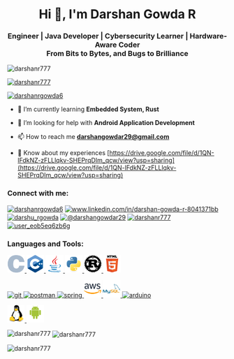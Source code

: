 <h1 align="center">Hi 👋, I'm Darshan Gowda R</h1>
<h3 align="center">Engineer | Java Developer | Cybersecurity Learner | Hardware-Aware Coder <br> From Bits to Bytes, and Bugs to Brilliance</h3>

<p align="left"> <img src="https://komarev.com/ghpvc/?username=darshanr777&label=Profile%20views&color=0e75b6&style=flat" alt="darshanr777" /> </p>

<p align="left"> <a href="https://github.com/ryo-ma/github-profile-trophy"><img src="https://github-profile-trophy.vercel.app/?username=darshanr777" alt="darshanr777" /></a> </p>

<p align="left"> <a href="https://twitter.com/darshanrgowda6" target="blank"><img src="https://img.shields.io/twitter/follow/darshanrgowda6?logo=twitter&style=for-the-badge" alt="darshanrgowda6" /></a> </p>

- 🌱 I’m currently learning **Embedded System, Rust**

- 🤝 I’m looking for help with **Android Application Development**

- 📫 How to reach me **darshangowdar29@gmail.com**

- 📄 Know about my experiences [https://drive.google.com/file/d/1QN-lFdkNZ-zFLLlqkv-SHEPrqDIm_qcw/view?usp=sharing](https://drive.google.com/file/d/1QN-lFdkNZ-zFLLlqkv-SHEPrqDIm_qcw/view?usp=sharing)

<h3 align="left">Connect with me:</h3>
<p align="left">
<a href="https://twitter.com/darshanrgowda6" target="blank"><img align="center" src="https://raw.githubusercontent.com/rahuldkjain/github-profile-readme-generator/master/src/images/icons/Social/twitter.svg" alt="darshanrgowda6" height="30" width="40" /></a>
<a href="https://linkedin.com/in/www.linkedin.com/in/darshan-gowda-r-8041371bb" target="blank"><img align="center" src="https://raw.githubusercontent.com/rahuldkjain/github-profile-readme-generator/master/src/images/icons/Social/linked-in-alt.svg" alt="www.linkedin.com/in/darshan-gowda-r-8041371bb" height="30" width="40" /></a>
<a href="https://instagram.com/darshu_rgowda" target="blank"><img align="center" src="https://raw.githubusercontent.com/rahuldkjain/github-profile-readme-generator/master/src/images/icons/Social/instagram.svg" alt="darshu_rgowda" height="30" width="40" /></a>
<a href="https://www.hackerrank.com/@darshangowdar29" target="blank"><img align="center" src="https://raw.githubusercontent.com/rahuldkjain/github-profile-readme-generator/master/src/images/icons/Social/hackerrank.svg" alt="@darshangowdar29" height="30" width="40" /></a>
<a href="https://www.leetcode.com/darshanr777" target="blank"><img align="center" src="https://raw.githubusercontent.com/rahuldkjain/github-profile-readme-generator/master/src/images/icons/Social/leet-code.svg" alt="darshanr777" height="30" width="40" /></a>
<a href="https://auth.geeksforgeeks.org/user/user_eob5eq6zb6g" target="blank"><img align="center" src="https://raw.githubusercontent.com/rahuldkjain/github-profile-readme-generator/master/src/images/icons/Social/geeks-for-geeks.svg" alt="user_eob5eq6zb6g" height="30" width="40" /></a>
</p>

<h3 align="left">Languages and Tools:</h3>
<p align="left"> <a href="https://www.cprogramming.com/" target="_blank" rel="noreferrer"> <img src="https://raw.githubusercontent.com/devicons/devicon/master/icons/c/c-original.svg" alt="c" width="40" height="40"/> </a> <a href="https://www.w3schools.com/cpp/" target="_blank" rel="noreferrer"> <img src="https://raw.githubusercontent.com/devicons/devicon/master/icons/cplusplus/cplusplus-original.svg" alt="cplusplus" width="40" height="40"/> </a> <a href="https://www.java.com" target="_blank" rel="noreferrer"> <img src="https://raw.githubusercontent.com/devicons/devicon/master/icons/java/java-original.svg" alt="java" width="40" height="40"/> </a> <a href="https://www.python.org" target="_blank" rel="noreferrer"> <img src="https://raw.githubusercontent.com/devicons/devicon/master/icons/python/python-original.svg" alt="python" width="40" height="40"/> </a> <a href="https://www.rust-lang.org" target="_blank" rel="noreferrer"> <img src="https://raw.githubusercontent.com/devicons/devicon/master/icons/rust/rust-plain.svg" alt="rust" width="40" height="40"/> </a> <a href="https://www.w3.org/html/" target="_blank" rel="noreferrer"> <img src="https://raw.githubusercontent.com/devicons/devicon/master/icons/html5/html5-original-wordmark.svg" alt="html5" width="40" height="40"/> </a> </p>

<p align="left"> <a href="https://git-scm.com/" target="_blank" rel="noreferrer"> <img src="https://www.vectorlogo.zone/logos/git-scm/git-scm-icon.svg" alt="git" width="40" height="40"/> </a> <a href="https://postman.com" target="_blank" rel="noreferrer"> <img src="https://www.vectorlogo.zone/logos/getpostman/getpostman-icon.svg" alt="postman" width="40" height="40"/> </a> <a href="https://spring.io/" target="_blank" rel="noreferrer"> <img src="https://www.vectorlogo.zone/logos/springio/springio-icon.svg" alt="spring" width="40" height="40"/> </a> <a href="https://aws.amazon.com" target="_blank" rel="noreferrer"> <img src="https://raw.githubusercontent.com/devicons/devicon/master/icons/amazonwebservices/amazonwebservices-original-wordmark.svg" alt="aws" width="40" height="40"/> </a> <a href="https://www.mysql.com/" target="_blank" rel="noreferrer"> <img src="https://raw.githubusercontent.com/devicons/devicon/master/icons/mysql/mysql-original-wordmark.svg" alt="mysql" width="40" height="40"/> </a> <a href="https://www.arduino.cc/" target="_blank" rel="noreferrer"> <img src="https://cdn.worldvectorlogo.com/logos/arduino-1.svg" alt="arduino" width="40" height="40"/> </a> </p>

<p align="left"> <a href="https://www.linux.org/" target="_blank" rel="noreferrer"> <img src="https://raw.githubusercontent.com/devicons/devicon/master/icons/linux/linux-original.svg" alt="linux" width="40" height="40"/> </a> <a href="https://developer.android.com" target="_blank" rel="noreferrer"> <img src="https://raw.githubusercontent.com/devicons/devicon/master/icons/android/android-original-wordmark.svg" alt="android" width="40" height="40"/> </a> </p>

<p><img align="left" src="https://github-readme-stats.vercel.app/api/top-langs?username=darshanr777&show_icons=true&locale=en&layout=compact" alt="darshanr777" /></p>

<p>&nbsp;<img align="center" src="https://github-readme-stats.vercel.app/api?username=darshanr777&show_icons=true&locale=en" alt="darshanr777" /></p>

<p><img align="center" src="https://github-readme-streak-stats.herokuapp.com/?user=darshanr777&" alt="darshanr777" /></p>
